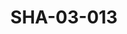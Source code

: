 ---
pid: SHA-03-013
title: SHA-03-013
language: ar
collection: شرحبيل احمد
original_label: 
rights: شرحبيل احمد
location_of_original: شرحبيل احمد
photographer_or_studio: 
scanned_from: photograph 8.4 by 12.4
_date: 1965-1967
location: الخرطوم، حديقة الحيوانات
description: شرحبيل احمد
additional_notes: مستخدم في غلاف البوم شرحبيل احمد
permission_display: 'yes'
on_server: 'no'
on_website: 'no'
permalink: "/archive/ar/sha-03-013.html"
layout: photo-page
---